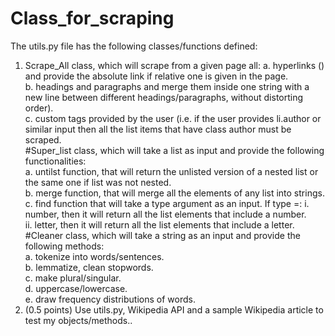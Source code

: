 # Class_for_scraping
 The utils.py file has the following classes/functions defined:
1. Scrape_All class, which will scrape from a given page all:
a. hyperlinks (<a>) and provide the absolute link if relative one is given in the page.<br>
b. headings and paragraphs and merge them inside one string with a new line between different headings/paragraphs, without distorting order).<br>
c. custom tags provided by the user (i.e. if the user provides li.author or similar input then all the list items that have class author must be scraped.<br>
 #Super_list class, which will take a list as input and provide the following functionalities:<br>
a. untilst function, that will return the unlisted version of a nested list or the same one if list was not nested.<br>
b. merge function, that will merge all the elements of any list into strings.<br>
c. find function that will take a type argument as an input. If type =:
i. number, then it will return all the list elements that include a number.<br>
ii. letter, then it will return all the list elements that include a letter.<br>
#Cleaner class, which will take a string as an input and provide the following methods:<br>
a. tokenize into words/sentences.<br>
b. lemmatize, clean stopwords.<br>
c. make plural/singular.<br>
d. uppercase/lowercase.<br>
e. draw frequency distributions of words.<br>
4. (0.5 points) Use utils.py, Wikipedia API and a sample Wikipedia article to test my objects/methods..
